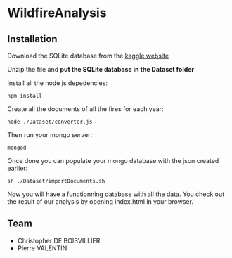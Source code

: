 # WildfireAnalysis

## Installation

Download the SQLite database from the [kaggle website](https://www.kaggle.com/rtatman/188-million-us-wildfires/data)

Unzip the file and **put the SQLite database in the Dataset folder**

Install all the node js depedencies:

```shell
npm install
```

Create all the documents of all the fires for each year:

```shell
node ./Dataset/converter.js
```
Then run your mongo server:

```shell
mongod
```

Once done you can populate your mongo database with the json created earlier:

```shell
sh ./Dataset/importDocuments.sh
```
Now you will have a functionning database with all the data.
You check out the result of our analysis by opening index.html in your browser.
## Team 
- Christopher DE BOISVILLIER
- Pierre VALENTIN

